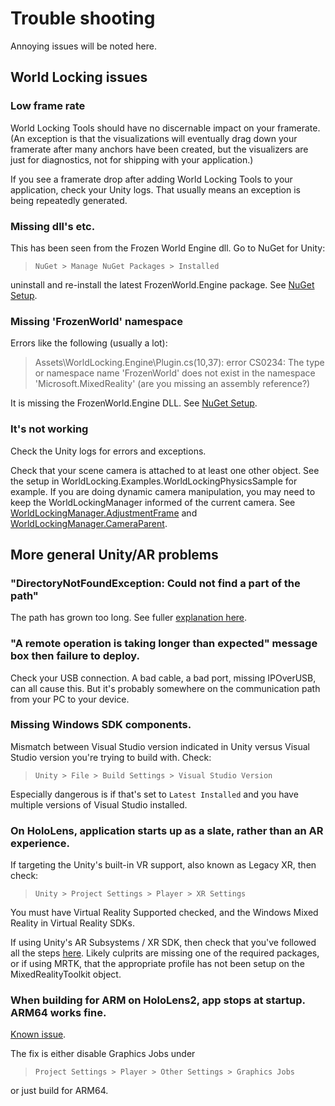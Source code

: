 
# Trouble shooting

Annoying issues will be noted here.

## World Locking issues

### Low frame rate

World Locking Tools should have no discernable impact on your framerate. (An exception is that the visualizations will eventually drag down your framerate after many anchors have been created, but the visualizers are just for diagnostics, not for shipping with your application.)

If you see a framerate drop after adding World Locking Tools to your application, check your Unity logs. That usually means an exception is being repeatedly generated.

### Missing dll's etc.

This has been seen from the Frozen World Engine dll. Go to NuGet for Unity:
 
>  `NuGet > Manage NuGet Packages > Installed`
 
uninstall and re-install the latest FrozenWorld.Engine package. See [NuGet Setup](InitialSetup.md#frozenworld-engine-installation).

### Missing 'FrozenWorld' namespace

Errors like the following (usually a lot):

> Assets\WorldLocking.Engine\Plugin.cs(10,37): error CS0234: The type or namespace name 'FrozenWorld' does not exist in the namespace 'Microsoft.MixedReality' (are you missing an assembly reference?)

It is missing the FrozenWorld.Engine DLL. See [NuGet Setup](InitialSetup.md#frozenworld-engine-installation).

### It's not working

Check the Unity logs for errors and exceptions. 

Check that your scene camera is attached to at least one other object. See the setup in WorldLocking.Examples.WorldLockingPhysicsSample for example. If you are doing dynamic camera manipulation, you may need to keep the WorldLockingManager informed of the current camera. See [WorldLockingManager.AdjustmentFrame](xref:Microsoft.MixedReality.WorldLocking.Core.WorldLockingManager.AdjustmentFrame) and [WorldLockingManager.CameraParent](xref:Microsoft.MixedReality.WorldLocking.Core.WorldLockingManager.CameraParent).

## More general Unity/AR problems

### "DirectoryNotFoundException: Could not find a part of the path"

The path has grown too long. See fuller [explanation here](InitialSetup.md#a-warning-note-on-installation-path-length).

### "A remote operation is taking longer than expected" message box then failure to deploy.

Check your USB connection. A bad cable, a bad port, missing IPOverUSB, can all cause this. But it's probably somewhere on the communication path from your PC to your device.

### Missing Windows SDK components.

Mismatch between Visual Studio version indicated in Unity versus Visual Studio version you're trying to build with. Check:

> `Unity > File > Build Settings > Visual Studio Version` 

Especially dangerous is if that's set to `Latest Installed` and you have multiple versions of Visual Studio installed.

### On HoloLens, application starts up as a slate, rather than an AR experience.

If targeting the Unity's built-in VR support, also known as Legacy XR, then check: 

> `Unity > Project Settings > Player > XR Settings`  

You must have Virtual Reality Supported checked, and the Windows Mixed Reality in Virtual Reality SDKs.

If using Unity's AR Subsystems / XR SDK, then check that you've followed all the steps [here](XRSDK.md). Likely culprits are missing one of the required packages, or if using MRTK, that the appropriate profile has not been setup on the MixedRealityToolkit object.

### When building for ARM on HoloLens2, app stops at startup. ARM64 works fine.

[Known issue](https://issuetracker.unity3d.com/issues/enabling-graphics-jobs-in-2019-dot-3-x-results-in-a-crash-or-nothing-rendering-on-hololens-2). 

The fix is either disable Graphics Jobs under 

> `Project Settings > Player > Other Settings > Graphics Jobs`

or just build for ARM64.